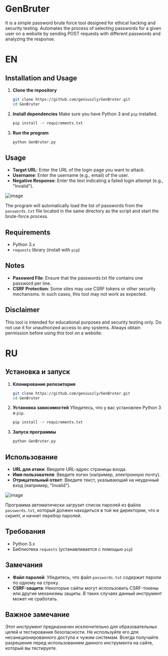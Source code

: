 # GenBruter
It is a simple password brute force tool designed for ethical hacking and security testing. Automates the process of selecting passwords for a given user on a website by sending POST requests with different passwords and analyzing the response.

# EN
## Installation and Usage

1. **Clone the repository**
   ```bash
   git clone https://github.com/geniuszly/GenBruter.git
   cd GenBruter
   ```
2. **Install dependencies**
   Make sure you have Python 3 and `pip` installed.
   ```bash
   pip install -r requirements.txt
   ```
3. **Run the program**
   ```bash
   python GenBruter.py
   ```
## Usage
- **Target URL**: Enter the URL of the login page you want to attack.
- **Username**: Enter the username (e.g., email) of the user.
- **Negative Response**: Enter the text indicating a failed login attempt (e.g., "Invalid").

![image](https://github.com/user-attachments/assets/613e0300-a85b-40cd-b2ce-634af2196987)

The program will automatically load the list of passwords from the `passwords.txt` file located in the same directory as the script and start the brute-force process.

## Requirements
- Python 3.x
- `requests` library (install with `pip`)

## Notes
- **Password File**: Ensure that the passwords.txt file contains one password per line.
- **CSRF Protection**: Some sites may use CSRF tokens or other security mechanisms. In such cases, this tool may not work as expected.

## Disclaimer
This tool is intended for educational purposes and security testing only. Do not use it for unauthorized access to any systems. Always obtain permission before using this tool on a website.

# RU

## Установка и запуск

1. **Клонирование репозитория**
   ```bash
   git clone https://github.com/geniuszly/GenBruter.git
   cd GenBruter
   ```
2. **Установка зависимостей**
   Убедитесь, что у вас установлен Python 3 и `pip`.
   ```bash
   pip install -r requirements.txt
   ```
3. **Запуск программы**
   ```bash
   python GenBruter.py
   ```

## Использование
- **URL для атаки**: Введите URL-адрес страницы входа.
- **Имя пользователя**: Введите логин (например, электронную почту).
- **Отрицательный ответ**: Введите текст, указывающий на неудачный вход (например, "Invalid").

![image](https://github.com/user-attachments/assets/613e0300-a85b-40cd-b2ce-634af2196987)

Программа автоматически загрузит список паролей из файла `passwords.txt`, который должен находиться в той же директории, что и скрипт, и начнет перебор паролей.

## Требования
- Python 3.x
- Библиотека `requests` (устанавливается с помощью `pip`)


## Замечания
- **Файл паролей**: Убедитесь, что файл `passwords.txt` содержит пароли по одному на строку.
- **CSRF-защита**: Некоторые сайты могут использовать CSRF-токены или другие механизмы защиты. В таких случаях данный инструмент может не сработать.

## Важное замечание
Этот инструмент предназначен исключительно для образовательных целей и тестирования безопасности. Не используйте его для несанкционированного доступа к чужим системам. Всегда получайте разрешение перед использованием данного инструмента на сайте, который вы тестируете.
